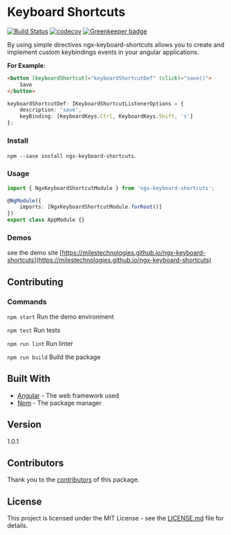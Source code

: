 # Keyboard Shortcuts

[![Build Status](https://dev.azure.com/milestechnologies/ngx-keyboard-shortcuts/_apis/build/status/milestechnologies.ngx-keyboard-shortcuts?branchName=master)](https://dev.azure.com/milestechnologies/ngx-keyboard-shortcuts/_build/latest?definitionId=1&branchName=master) [![codecov](https://codecov.io/gh/milestechnologies/ngx-keyboard-shortcuts/branch/master/graph/badge.svg)](https://codecov.io/gh/milestechnologies/ngx-keyboard-shortcuts) [![Greenkeeper badge](https://badges.greenkeeper.io/milestechnologies/ngx-keyboard-shortcuts.svg)](https://greenkeeper.io/)

By using simple directives ngx-keyboard-shortcuts allows you to create and implement custom keybindings events in your angular applications.

**For Example**:

```html
<button [keyboardShortcut]="keyboardShortcutDef" (click)="save()">
    Save
</button>
```

```typescript
keyboardShortcutDef: IKeyboardShortcutListenerOptions = {
    description: 'save',
    keyBinding: [KeyboardKeys.Ctrl, KeyboardKeys.Shift, 's']
};
```

### Install

`npm --save install ngx-keyboard-shortcuts`.

### Usage

```typescript
import { NgxKeyboardShortcutModule } from 'ngx-keyboard-shortcuts';

@NgModule({
    imports: [NgxKeyboardShortcutModule.forRoot()]
})
export class AppModule {}
```

### Demos

see the demo site [https://milestechnologies.github.io/ngx-keyboard-shortcuts](https://milestechnologies.github.io/ngx-keyboard-shortcuts)

## Contributing

### Commands

`npm start` Run the demo environment

`npm test` Run tests

`npm run lint` Run linter

`npm run build` Build the package

## Built With

-   [Angular](https://angular.io/) - The web framework used
-   [Npm](https://www.npmjs.com/get-npm) - The package manager

## Version

1.0.1

## Contributors

Thank you to the [contributors](https://github.com/milestechnologies/ngx-keyboard-shortcuts/graphs/contributors) of this package.

## License

This project is licensed under the MIT License - see the [LICENSE.md](https://github.com/milestechnologies/ngx-keyboard-shortcuts/blob/master/LICENSE) file for details.

